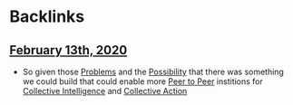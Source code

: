 
# Backlinks
## [February 13th, 2020](<February 13th, 2020.md>)
- So given those [Problems](((bxWvKjPuJ))) and the [Possibility](((wT_EIptMs))) that there was something we could build that could enable more [Peer to Peer](<Peer to Peer.md>) institions for [Collective Intelligence](<Collective Intelligence.md>) and [Collective Action](<Collective Action.md>)

